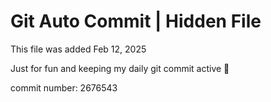 # Git Auto Commit | Hidden File

This file was added Feb 12, 2025

Just for fun and keeping my daily git commit active 🤪

commit number: 2676543

